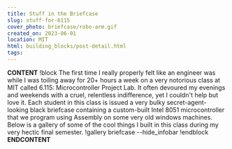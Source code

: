 ```yaml
---
title: Stuff in the Briefcase
slug: stuff-for-6115
cover_photo: briefcase/robo-arm.gif
created_on: 2023-06-01
location: MIT
html: building_blocks/post-detail.html
tags:
---
```

__CONTENT__
!block
The first time I really properly felt like an engineer was while I was toiling away for 20+ hours a week on a very notorious class at MIT called 6.115: Microcontroller Project Lab. It often devoured my evenings and weekends with a cruel, relentless indifference, yet I couldn't help but love it. Each student in this class is issued a very bulky secret-agent-looking black briefcase containing a custom-built Intel 8051 microcontroller that we program using Assembly on some very old windows machines. Below is a gallery of some of the cool things I built in this class during my very hectic final semester.
!gallery briefcase --hide_infobar
!endblock
__ENDCONTENT__
